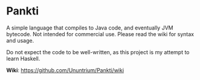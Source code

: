 Pankti
======

A simple language that compiles to Java code, and eventually JVM bytecode. Not intended for commercial use. Please read the wiki for syntax and usage.

Do not expect the code to be well-written, as this project is my attempt to learn Haskell.

__Wiki__: https://github.com/Ununtrium/Pankti/wiki
